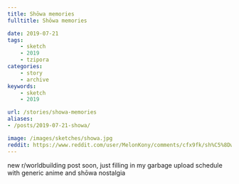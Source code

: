 ```yaml
---
title: Shōwa memories
fulltitle: Shōwa memories

date: 2019-07-21
tags:
    - sketch
    - 2019
    - tzipora
categories:
    - story
    - archive
keywords:
    - sketch
    - 2019

url: /stories/showa-memories
aliases:
- /posts/2019-07-21-showa/

image: /images/sketches/showa.jpg
reddit: https://www.reddit.com/user/MelonKony/comments/cfx9fk/sh%C5%8Dwa_memories/
---
```


new r/worldbuilding post soon, just filling in my garbage upload schedule with generic anime and shōwa nostalgia
